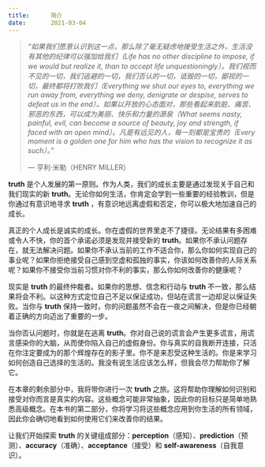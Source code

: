 ```yaml
---
title:      简介
date:       2021-03-04
---
```




> *“如果我们愿意认识到这一点，那么除了毫无疑虑地接受生活之外，生活没有其他的纪律可以强加给我们（Life has no other discipline to impose, if we would but realize it, than to accept life unquestioningly）。我们视而不见的一切，我们逃避的一切，我们否认的一切，诋毁的一切，鄙视的一切，最终都将打败我们（Everything we shut our eyes to, everything we run away from, everything we deny, denigrate or despise, serves to defeat us in the end）。如果以开放的心态面对，那些看起来肮脏、痛苦、邪恶的东西，可以成为美丽、快乐和力量的源泉（What seems nasty, painful, evil, can become a source of beauty, joy and strength, if faced with an open mind）。凡是有远见的人，每一刻都是宝贵的（Every moment is a golden one for him who has the vision to recognize it as such）。”* 
>
> — 亨利·米勒（HENRY MILLER）

**truth** 是个人发展的第一原则。作为人类，我们的成长主要是通过发现关于自己和我们现实的新 **truth**。无论你如何生活，你肯定会学到一些重要的经验教训，但是你通过有意识地寻求 **truth** ，有意识地远离虚假和否定，你可以极大地加速自己的成长。

真正的个人成长是诚实的成长。你在虚假的世界里走不了捷径。无论结果有多困难或令人不快，你的首个承诺必须是发现并接受新的 **truth**。如果你不承认问题存在，就无法解决问题。如果你不承认当前的工作不适合你，那么你如何实现自己的事业呢？如果你拒绝接受自己感到空虚和孤独的事实，你该如何改善你的人际关系呢？如果你不接受你当前习惯对你不利的事实，那么你如何改善你的健康呢？

现实是 **truth** 的最终仲裁者。如果你的思想、信念和行动与 **truth** 不一致，那么结果将会不利。以这种方式定位自己不足以保证成功，但站在谎言一边却足以保证失败。当你与 **truth** 保持一致时，你的问题虽然不会在一夜之间解决，但是你已经朝着正确的方向迈出了重要的一步。

当你否认问题时，你就是在逃离 **truth**。你对自己说的谎言会产生更多谎言，用谎言感染你的大脑，从而使你陷入自己的虚假身份。你与真实的自我断开连接，只活在你注定要成为的那个辉煌存在的影子里。你不是来忍受这种生活的。你是来学习如何创造自己选择的生活的。我没有说生活应该怎么样，但我会尽力帮助你了解它。

在本章的剩余部分中，我将带你进行一次 **truth** 之旅。这将帮助你理解如何识别和接受对你而言是真实的内容。这些概念可能非常抽象，因此你的目标只是简单地熟悉高级概念。在本书的第二部分，你将学习将这些概念应用到你生活的所有领域，因此你会确切地看到如何使用它们来改善你的结果。

让我们开始探索 **truth** 的关键组成部分：**perception**（感知）、**prediction**（预测）、**accuracy**（准确）、**acceptance**（接受）和 **self-awareness**（自我意识）。
